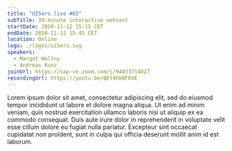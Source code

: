 ```yaml
---
title: "UI5ers live #02"
subTitle: 30-minute interactive webcast
startDate: 2020-11-12 15:15 CET
endDate: 2020-11-12 15:45 CET
location: Online
logo: ./logos/ui5ers.svg
speakers:
  - Margot Wollny
  - Andreas Kunz
joinUrl: https://sap-se.zoom.com/j/94833714827
recordingUrl: https://youtu.be/QEt4hkBFKXE
---
```


Lorem ipsum dolor sit amet, consectetur adipiscing elit, sed do eiusmod tempor incididunt ut labore et dolore magna aliqua. Ut enim ad minim veniam, quis nostrud exercitation ullamco laboris nisi ut aliquip ex ea commodo consequat. Duis aute irure dolor in reprehenderit in voluptate velit esse cillum dolore eu fugiat nulla pariatur. Excepteur sint occaecat cupidatat non proident, sunt in culpa qui officia deserunt mollit anim id est laborum.